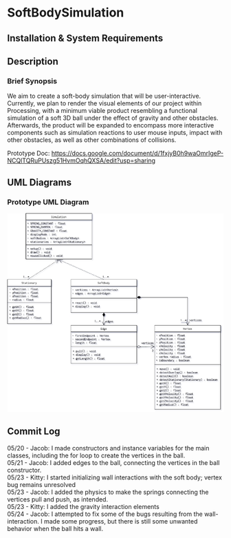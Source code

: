# SoftBodySimulation

## Installation & System Requirements

## Description
### Brief Synopsis
We aim to create a soft-body simulation that will be user-interactive. Currently, we plan to render the visual elements of our project within Processing, with a minimum viable product resembling a functional simulation of a soft 3D ball under the effect of gravity and other obstacles. Afterwards, the product will be expanded to encompass more interactive components such as simulation reactions to user mouse inputs, impact with other obstacles, as well as other combinations of collisions.   

Prototype Doc: https://docs.google.com/document/d/1fxjyB0h9waOmrIgeP-NCQlTQRuPUszg51HvmOqhQXSA/edit?usp=sharing  

## UML Diagrams
### Prototype UML Diagram  
![Prototype UML Design](img/uml_prototype.png)

## Commit Log
05/20 - Jacob: I made constructors and instance variables for the main classes, including the for loop to create the vertices in the ball.  
05/21 - Jacob: I added edges to the ball, connecting the vertices in the ball constructor.  
05/23 - Kitty: I started initializing wall interactions with the soft body; vertex bug remains unresolved  
05/23 - Jacob: I added the physics to make the springs connecting the vertices pull and push, as intended.  
05/23 - Kitty: I added the gravity interaction elements  
05/24 - Jacob: I attempted to fix some of the bugs resulting from the wall-interaction. I made some progress, but there is still some unwanted behavior when the ball hits a wall.  
